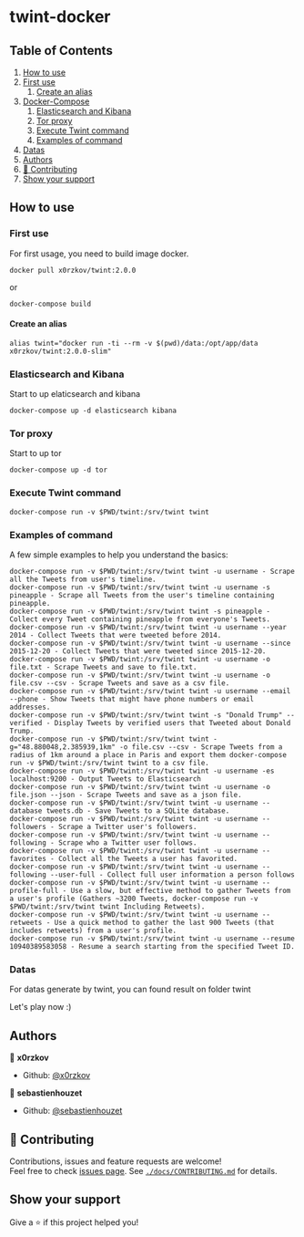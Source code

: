 # twint-docker

<!-- ToC start -->
## Table of Contents
1. [How to use](#how-to-use)
  1. [First use](#first-use)
     1. [Create an alias](#create-an-alias)
1. [Docker-Compose](#docker-compose)
     1. [Elasticsearch and Kibana](#elasticsearch-and-kibana)
     1. [Tor proxy](#tor-proxy)
     1. [Execute Twint command](#execute-twint-command)
     1. [Examples of command](#examples-of-command)
  1. [Datas](#datas)
1. [Authors](#authors)
1. [🤝 Contributing](#-contributing)
1. [Show your support](#show-your-support)
<!-- ToC end -->

## How to use

### First use

For first usage, you need to build image docker.

```shell
docker pull x0rzkov/twint:2.0.0
```

or 

```shell
docker-compose build
```

#### Create an alias
```shell
alias twint="docker run -ti --rm -v $(pwd)/data:/opt/app/data x0rzkov/twint:2.0.0-slim"
```               

### Elasticsearch and Kibana

Start to up elaticsearch and kibana

```shell
docker-compose up -d elasticsearch kibana
```

### Tor proxy

Start to up tor

```shell
docker-compose up -d tor
```

### Execute Twint command

```shell
docker-compose run -v $PWD/twint:/srv/twint twint
```

### Examples of command

A few simple examples to help you understand the basics:

```shell
docker-compose run -v $PWD/twint:/srv/twint twint -u username - Scrape all the Tweets from user's timeline.
docker-compose run -v $PWD/twint:/srv/twint twint -u username -s pineapple - Scrape all Tweets from the user's timeline containing pineapple.
docker-compose run -v $PWD/twint:/srv/twint twint -s pineapple - Collect every Tweet containing pineapple from everyone's Tweets.
docker-compose run -v $PWD/twint:/srv/twint twint -u username --year 2014 - Collect Tweets that were tweeted before 2014.
docker-compose run -v $PWD/twint:/srv/twint twint -u username --since 2015-12-20 - Collect Tweets that were tweeted since 2015-12-20.
docker-compose run -v $PWD/twint:/srv/twint twint -u username -o file.txt - Scrape Tweets and save to file.txt.
docker-compose run -v $PWD/twint:/srv/twint twint -u username -o file.csv --csv - Scrape Tweets and save as a csv file.
docker-compose run -v $PWD/twint:/srv/twint twint -u username --email --phone - Show Tweets that might have phone numbers or email addresses.
docker-compose run -v $PWD/twint:/srv/twint twint -s "Donald Trump" --verified - Display Tweets by verified users that Tweeted about Donald Trump.
docker-compose run -v $PWD/twint:/srv/twint twint -g="48.880048,2.385939,1km" -o file.csv --csv - Scrape Tweets from a radius of 1km around a place in Paris and export them docker-compose run -v $PWD/twint:/srv/twint twint to a csv file.
docker-compose run -v $PWD/twint:/srv/twint twint -u username -es localhost:9200 - Output Tweets to Elasticsearch
docker-compose run -v $PWD/twint:/srv/twint twint -u username -o file.json --json - Scrape Tweets and save as a json file.
docker-compose run -v $PWD/twint:/srv/twint twint -u username --database tweets.db - Save Tweets to a SQLite database.
docker-compose run -v $PWD/twint:/srv/twint twint -u username --followers - Scrape a Twitter user's followers.
docker-compose run -v $PWD/twint:/srv/twint twint -u username --following - Scrape who a Twitter user follows.
docker-compose run -v $PWD/twint:/srv/twint twint -u username --favorites - Collect all the Tweets a user has favorited.
docker-compose run -v $PWD/twint:/srv/twint twint -u username --following --user-full - Collect full user information a person follows
docker-compose run -v $PWD/twint:/srv/twint twint -u username --profile-full - Use a slow, but effective method to gather Tweets from a user's profile (Gathers ~3200 Tweets, docker-compose run -v $PWD/twint:/srv/twint twint Including Retweets).
docker-compose run -v $PWD/twint:/srv/twint twint -u username --retweets - Use a quick method to gather the last 900 Tweets (that includes retweets) from a user's profile.
docker-compose run -v $PWD/twint:/srv/twint twint -u username --resume 10940389583058 - Resume a search starting from the specified Tweet ID.
```

### Datas

For datas generate by twint, you can found result on folder twint

Let's play now :)

## Authors

👤 **x0rzkov**
* Github: [@x0rzkov](https://github.com/x0rzkov)

👤 **sebastienhouzet**
* Github: [@sebastienhouzet](https://github.com/sebastienhouzet)

## 🤝 Contributing

Contributions, issues and feature requests are welcome!<br />Feel free to check [issues page](https://github.com/x0rzkov/twint-docker/issues).
See [`./docs/CONTRIBUTING.md`](https://github.com/x0rzkov/twint-dockers/blob/master/docs/CONTRIBUTING.md) for details.

## Show your support

Give a ⭐️ if this project helped you!